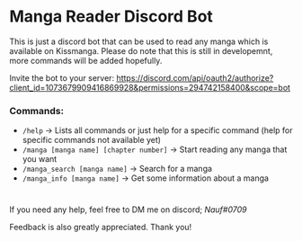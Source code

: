 # Manga Reader Discord Bot
This is just a discord bot that can be used to read any manga which is available on Kissmanga. Please do note that this is still in developemnt, more commands will be added hopefully.

Invite the bot to your server: https://discord.com/api/oauth2/authorize?client_id=1073679909416869928&permissions=294742158400&scope=bot

### Commands:
- `/help` -> Lists all commands or just help for a specific command (help for specific commands not available yet)
- `/manga [manga name] [chapter number]` -> Start reading any manga that you want
- `/manga_search [manga name]` -> Search for a manga
- `/manga_info [manga name]` -> Get some information about a manga

#
If you need any help, feel free to DM me on discord; *Nauf#0709*

Feedback is also greatly appreciated. Thank you!

